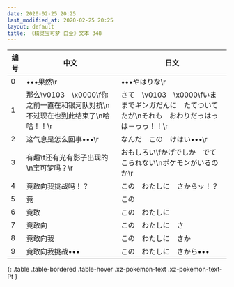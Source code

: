 ```yaml
---
date: 2020-02-25 20:25
last_modified_at: 2020-02-25 20:25
layout: default
title: 《精灵宝可梦 白金》文本 348
---
```

| 编号 | 中文 | 日文 |
| ---- | ---- | ---- |
| 0 | •••果然\r | •••やはりな\r |
| 1 | 那么\v0103　\x0000\f你之前一直在和银河队对抗\n不过现在也到此结束了\n哈哈！！\r | さて　\v0103　\x0000\fいままでギンガだんに　たてついてたが\nそれも　おわりだっはっは－っっ！！\r |
| 2 | 这气息是怎么回事•••\r | なんだ　この　けはい•••\r |
| 3 | 有趣\f还有光有影子出现的\n宝可梦吗？\r | おもしろい\fかげでしか　でてこられない\nポケモンがいるのか\r |
| 4 | 竟敢向我挑战吗！？ | この　わたしに　さからッ！？ |
| 5 | 竟 | この |
| 6 | 竟敢 | この　わたしに |
| 7 | 竟敢向 | この　わたしに　さ |
| 8 | 竟敢向我 | この　わたしに　さか |
| 9 | 竟敢向我挑战••• | この　わたしに　さから••• |
{: .table .table-bordered .table-hover .xz-pokemon-text .xz-pokemon-text-Pt }